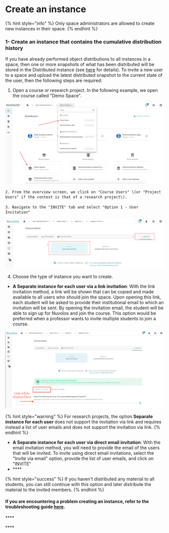# Create an instance

{% hint style="info" %}
Only space administrators are allowed to create new instances in their space.
{% endhint %}

### **1- Create an instance that contains the cumulative distribution history**

If you have already performed object distributions to all instances in a space, then one or more snapshots of what has been distributed will be stored in the Distributed instance \(see [here](../../getting-started/distribute-objects-in-nuvolos/) for details\). To invite a new user to a space and upload the latest distributed snapshot to the current state of the user, then the following steps are required:

1. Open a course or research project. In the following example, we open the course called "Demo Space".

![](../../.gitbook/assets/screen-shot-2020-03-19-at-1.02.10-pm.png)

    2. From the overview screen, we click on "Course Users" \(or "Project Users" if the context is that of a research project\).

    3. Navigate to the "INVITE" tab and select "Option 1 - User Invitation"

![](../../.gitbook/assets/screen-shot-2020-11-16-at-4.05.38-pm.png)

   4. Choose the type of instance you want to create.

* **A Separate instance for each user via a link invitation**: With the link invitation method, a link will be shown that can be copied and made available to all users who should join the space. Upon opening this link, each student will be asked to provide their institutional email to which an invitation will be sent. By opening the invitation email, the student will be able to sign up for Nuvolos and join the course. This option would be preferred when a professor wants to invite multiple students to join a course.

![](../../.gitbook/assets/screen-shot-2020-11-16-at-4.11.45-pm%20%282%29.png)

{% hint style="warning" %}
For research projects, the option **Separate instance for each user** does not support the invitation via link and requires instead a list of user emails and does not support the invitation via link.
{% endhint %}

* **A Separate instance for each user via direct email invitation**: With the email invitation method, you will need to provide the email of the users that will be invited. To invite using direct email invitations, select the "Invite via email" option, provide the list of user emails, and click on "INVITE"
* \*\*\*\*

{% hint style="success" %}
If you haven't distributed any material to all students, you can still continue with this option and later distribute the material to the invited members.
{% endhint %}



#### If you are encountering a problem creating an instance, refer to the troubleshooting guide [here](../../troubleshooting/authorization-issues/cannot-create-an-instance.md).

\*\*\*\*

\*\*\*\*

